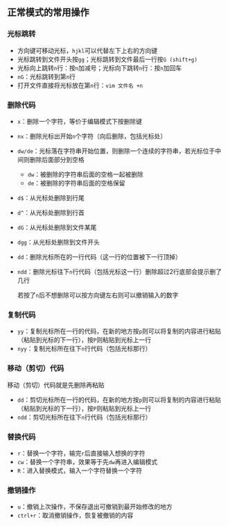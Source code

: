 ## 正常模式的常用操作

### 光标跳转

- 方向键可移动光标，`hjkl`可以代替左下上右的方向键
- 光标跳转到文件开头按`gg`；光标跳转到文件最后一行按`G (shift+g)`
- 光标向上跳转`n`行：按`n`加减号；光标向下跳转`n`行：按`n`加回车
- `nG`：光标跳转到第`n`行
- 打开文件直接将光标放在第`n`行：`vim 文件名 +n`

### 删除代码

- `x`：删除一个字符，等价于编辑模式下按删除键

- `nx`：删除光标出开始`n`个字符（向后删除，包括光标处）

- `dw/de`：光标落在字符串开始位置，则删除一个连续的字符串，若光标位于中间则删除后面部分到空格

  - `dw`：被删除的字符串后面的空格一起被删除
  - `de`：被删除的字符串后面的空格保留

- `d$`：从光标处删除到行尾

- `d^`：从光标处删除到行首

- `dG`：从光标处删除到文件某尾

- `dgg`：从光标处删除到文件开头

- `dd`：删除光标所在的一行代码（这一行的位置被下一行顶掉）

- `ndd`：删除光标往下`n`行代码（包括光标这一行）删除超过2行底部会提示删了几行

  若按了`n`后不想删除可以按方向键左右则可以撤销输入的数字

### 复制代码

- `yy`：复制光标所在一行的代码，在新的地方按`p`则可以将复制的内容进行粘贴（粘贴到光标的下一行），按`P`则粘贴到光标上一行
- `nyy`：复制光标所在往下`n`行代码（包括光标那行）

### 移动（剪切）代码

移动（剪切）代码就是先删除再粘贴

- `dd`：剪切光标所在一行的代码，在新的地方按`p`则可以将复制的内容进行粘贴（粘贴到光标的下一行），按`P`则粘贴到光标上一行
- `ndd`：剪切光标所在往下`n`行代码（包括光标那行）

### 替换代码

- `r`：替换一个字符，输完`r`后直接输入想换的字符
- `cw`：替换一个字符串，效果等于先`dw`再进入编辑模式
- `R`：进入替换模式，输入一个字符替换一个字符

### 撤销操作

- `u`：撤销上次操作，不保存退出可撤销到最开始修改的地方
- `ctrl+r`：取消撤销操作，恢复被撤销的内容